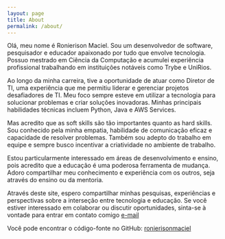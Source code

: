 ```yaml
---
layout: page
title: About
permalink: /about/
---
```


Olá, meu nome é Ronierison Maciel. Sou um desenvolvedor de software, pesquisador e educador apaixonado por tudo que envolve tecnologia. Possuo mestrado em Ciência da Computação e acumulei experiência profissional trabalhando em instituições notáveis como Trybe e UniRios.

Ao longo da minha carreira, tive a oportunidade de atuar como Diretor de TI, uma experiência que me permitiu liderar e gerenciar projetos desafiadores de TI. Meu foco sempre esteve em utilizar a tecnologia para solucionar problemas e criar soluções inovadoras. Minhas principais habilidades técnicas incluem Python, Java e AWS Services.

Mas acredito que as soft skills são tão importantes quanto as hard skills. Sou conhecido pela minha empatia, habilidade de comunicação eficaz e capacidade de resolver problemas. Também sou adepto do trabalho em equipe e sempre busco incentivar a criatividade no ambiente de trabalho.

Estou particularmente interessado em áreas de desenvolvimento e ensino, pois acredito que a educação é uma poderosa ferramenta de mudança. Adoro compartilhar meu conhecimento e experiência com os outros, seja através do ensino ou da mentoria.

Através deste site, espero compartilhar minhas pesquisas, experiências e perspectivas sobre a interseção entre tecnologia e educação. Se você estiver interessado em colaborar ou discutir oportunidades, sinta-se à vontade para entrar em contato comigo [e-mail](mailto:ronierison.maciel@gmail.com)

Você pode encontrar o código-fonte no GitHub:
[ronierisonmaciel](https://github.com/RonierisonMaciel)
